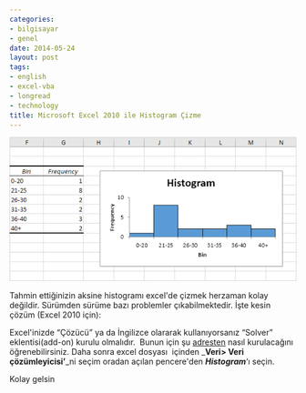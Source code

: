 ```yaml
---
categories:
- bilgisayar
- genel
date: 2014-05-24
layout: post
tags:
- english
- excel-vba
- longread
- technology
title: Microsoft Excel 2010 ile Histogram Çizme
---
```


  

[![](/images/histogram-final-result.png)](http://www.excel-easy.com/examples/images/histogram/histogram-final-result.png)

Tahmin ettiğinizin aksine histogramı excel'de çizmek herzaman kolay değildir. Sürümden sürüme bazı problemler çıkabilmektedir. İşte kesin çözüm (Excel 2010 için):

  

Excel'inizde “Çözücü” ya da İngilizce olararak kullanıyorsanız “Solver” eklentisi(add-on) kurulu olmalıdır.  Bunun için şu [adresten](http://support.microsoft.com/kb/214269) nasıl kurulacağını öğrenebilirsiniz. Daha sonra excel dosyası  içinden _**Veri> Veri çözümleyicisi’**_ni seçim oradan açılan pencere'den _**Histogram**_‘ı seçin. 

  

Kolay gelsin
